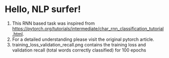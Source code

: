 # Hello, NLP surfer!

1. This RNN based task was inspired from https://pytorch.org/tutorials/intermediate/char_rnn_classification_tutorial.html.
2. For a detailed understanding please visit the original pytorch article.
3. training_loss_validation_recall.png contains the training loss and validation recall (total words correctly classified) for 100 epochs
